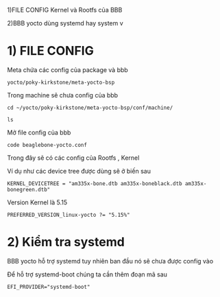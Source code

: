 1)FILE CONFIG Kernel và Rootfs của BBB

2)BBB yocto dùng systemd hay system v


# 1) FILE CONFIG
Meta chứa các config của package và bbb

``````
yocto/poky-kirkstone/meta-yocto-bsp
``````
Trong machine sẽ chưa config của bbb

``````
cd ~/yocto/poky-kirkstone/meta-yocto-bsp/conf/machine/

ls
``````

Mở file config của bbb
``````
code beaglebone-yocto.conf 
``````

Trong đây sẽ có các config của Rootfs , Kernel 

Ví dụ như các device tree được dùng sẽ ở biến sau 

``````
KERNEL_DEVICETREE = "am335x-bone.dtb am335x-boneblack.dtb am335x-bonegreen.dtb"
``````
Version Kernel là 5.15
``````
PREFERRED_VERSION_linux-yocto ?= "5.15%"
``````
# 2) Kiểm tra systemd 
BBB yocto hỗ trợ systemd tuy nhiên ban đầu nó sẽ chưa được config vào

Để hỗ trợ systemd-boot chúng ta cần thêm đoạn mã sau
``````
EFI_PROVIDER="systemd-boot"
``````

